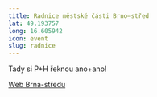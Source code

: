 ```yaml
---
title: Radnice městské části Brno–střed
lat: 49.193757
long: 16.605942
icon: event
slug: radnice
---
```

Tady si P+H řeknou ano+ano!

[Web Brna-středu](http://www.brno-stred.cz)
